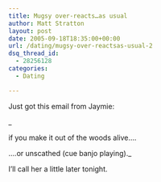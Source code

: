 ```yaml
---
title: Mugsy over-reacts…as usual
author: Matt Stratton
layout: post
date: 2005-09-18T18:35:00+00:00
url: /dating/mugsy-over-reactsas-usual-2
dsq_thread_id:
  - 28256128
categories:
  - Dating

---
```

Just got this email from Jaymie:
  
_
  
if you make it out of the woods alive&#8230;.
  
&#8230;.or unscathed (cue banjo playing)._

I&#8217;ll call her a little later tonight.